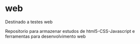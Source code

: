 # web
Destinado a testes web

Repositorio para armazenar estudos de html5-CSS-Javascript e ferramentas para desenvolvimento web
